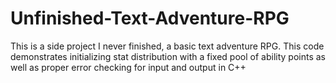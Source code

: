# Unfinished-Text-Adventure-RPG
This is a side project I never finished, a basic text adventure RPG. This code demonstrates initializing stat distribution with a fixed pool of ability points as well as proper error checking for input and output in C++
